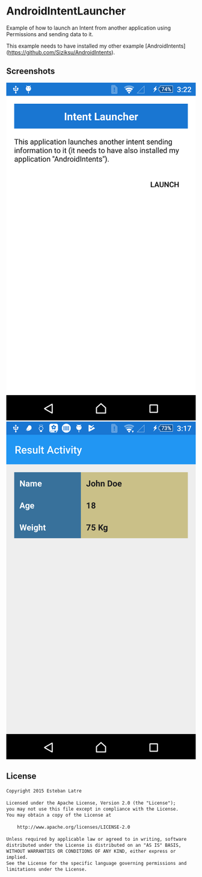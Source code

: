 # AndroidIntentLauncher

Example of how to launch an Intent from another application using Permissions and sending data to it.

This example needs to have installed my other example [AndroidIntents] (https://github.com/Siziksu/AndroidIntents).

## Screenshots

![Screenshot](art/device-2017-07-10-151624.png)
![Screenshot](art/device-2017-07-10-151742.png)

## License
    Copyright 2015 Esteban Latre
    
    Licensed under the Apache License, Version 2.0 (the "License");
    you may not use this file except in compliance with the License.
    You may obtain a copy of the License at
    
        http://www.apache.org/licenses/LICENSE-2.0
    
    Unless required by applicable law or agreed to in writing, software
    distributed under the License is distributed on an "AS IS" BASIS,
    WITHOUT WARRANTIES OR CONDITIONS OF ANY KIND, either express or implied.
    See the License for the specific language governing permissions and
    limitations under the License.
